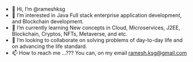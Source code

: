 - 👋 Hi, I’m @rameshksg
- 👀 I’m interested in Java Full stack enterprise application development, and Blockchain development.
- 🌱 I’m currently learning New concepts in Cloud, Microservices, J2EE, Blockchain, Cryptos, NFTs, Metaverse, and etc.
- 💞️ I’m looking to collaborate on solving problems of day-to-day life and on advancing the life standard.
- 📫 How to reach me ...??? You can, on my email ramesh.ksg@gmail.com

<!---
rameshksg/rameshksg is a ✨ special ✨ repository because its `README.md` (this file) appears on your GitHub profile.
You can click the Preview link to take a look at your changes.
--->
